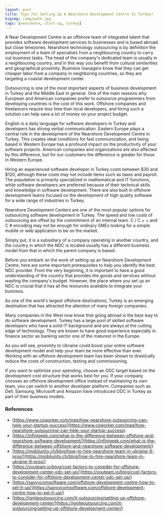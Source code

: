 ```yaml
---
layout: post
title: Tips For Setting Up A Nearshore Development Centre In Turkey?
bigimg: /img/path.jpg
tags: [nearshore, start-up, turkey]
---
```

A Near Development Centre is an offshore team of integrated talent that provides software development services to businesses and is based abroad but close timezones. Nearshore technology outsourcing is by definition the employment of a team of specialists from a neighbouring country to carry out business tasks. The head of the company's dedicated team is usually in a neighbouring country, and in this way you benefit from cultural similarities and geographical proximity. Business managers know that they can get cheaper labor from a company in neighboring countries, so they are targeting a coastal development center. 

Outsourcing is one of the most important aspects of business development in Turkey and the Middle East in general. One of the main reasons why European and American companies prefer to outsource programmers from developing countries is the cost of this work. Offshore companies and freelancers require less time than local developers, and hiring such a solution can help save a lot of money on your project budget. 

English is a daily language for software developers in Turkey and developers has strong verbal communication. Eastern Europe plays a central role in the development of the Nearshore Development Centre in Turkey. This creates ideal conditions for fast communication, and being based in Western Europe has a profound impact on the productivity of your software projects. American companies and organizations are also affected by this difference, but for our customers the difference is greater for those in Western Europe. 

Hiring an experienced software developer in Turkey costs between $30 and $120, although these costs may not include items such as taxes and payroll. The population is primarily specialized in mathematical and IT functions, while software developers are preferred because of their technical skills and knowledge in software development. There are also built in offshore development teams focused on the development of high quality software for a wide range of industries in Turkey. 

Nearshore Development Centers are one of the most popular options for outsourcing software development in Turkey. The speed and low costs of outsourcing are offset by the commitment of an internal team. C / C + + and C # encoding may not be enough for ordinary SMEs looking for a simple mobile or web application to be on the market. 

Simply put, it is a subsidiary of a company operating in another country, and the country in which the NDC is located usually has a different business model from that in which the parent company is based. 

Before you embark on the work of setting up an Nearshore Development Centre, here are some important prerequisites to help you identify the best NDC provider. From the very beginning, it is important to have a good understanding of the country that provides the goods and services without wasting the company's budget. However, the place where you set up an NDC is crucial that it has all the resources available to integrate your business. 

As one of the world's largest offshore destinations, Turkey is an emerging destination that has attracted the attention of many foreign companies. 

Many companies in the West now know that going abroad is the best way to do software development. Turkey has a large pool of skilled software developers who have a solid IT background and are always at the cutting edge of technology. They are known to have good experience especially in finance sector as banking sector one of the maturest in the Europe. 

As you will see, proximity to Ukraine could boost your entire software development model and help your team be more effective than ever. Working with an offshore development team has been shown to drastically reduce the costs of construction, testing and commissioning. 

If you want to optimize your spending, choose an ODC target based on the development cost structure that works best for you. If your company chooses an offshore development office instead of maintaining its own team, you can switch to another developer platform. Companies such as Dell, Samsung, Microsoft and Amazon have introduced ODC in Turkey as part of their business models. 

### References

* [https://www.coworker.com/mag/how-nearshore-outsourcing-can-help-your-startup-success](https://www.coworker.com/mag/how-nearshore-outsourcing-can-help-your-startup-success)
* [https://infinigeek.com/what-is-the-difference-between-offshore-and-nearshore-software-development/](https://infinigeek.com/what-is-the-difference-between-offshore-and-nearshore-software-development/)
* [https://mobilunity.ch/blog/how-to-hire-nearshore-team-in-ukraine-6-pros/](https://mobilunity.ch/blog/how-to-hire-nearshore-team-in-ukraine-6-pros/)
* [https://youteam.io/blog/cost-factors-to-consider-for-offshore-development-center-odc-set-up/](https://youteam.io/blog/cost-factors-to-consider-for-offshore-development-center-odc-set-up/)
* [https://savvycomsoftware.com/offshore-development-centre-how-to-set-it-up/](https://savvycomsoftware.com/offshore-development-centre-how-to-set-it-up/)
* [https://igniteoutsourcing.com/it-outsourcing/setting-up-offshore-development-center/](https://igniteoutsourcing.com/it-outsourcing/setting-up-offshore-development-center/)